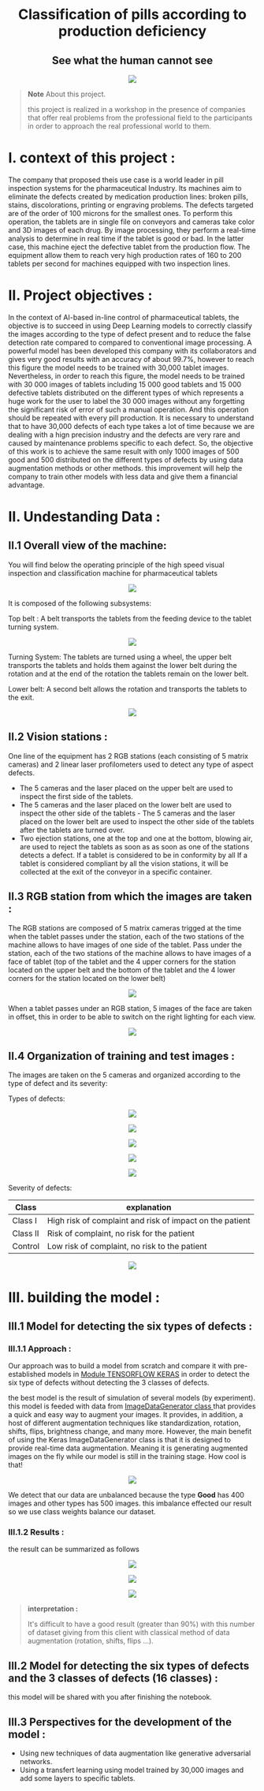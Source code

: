 <h1 align="center"> Classification of pills according to production deficiency</h1>
<h2 align="center">See what the human cannot see </h2>

<p align="center">
<img src ="https://github.com/BentarHamza/Pills_defected_detection/blob/main/Photo/Firstpicture.PNG">
</p>

> __Note__
> About this project.
>
> this project is realized in a workshop in the presence of companies that offer real problems from the professional field to the participants in order to approach the real professional world to them.

# I. context of this project :

  The company that proposed theis use case is a world leader in pill inspection systems for the pharmaceutical Industry. Its machines aim to eliminate the defects created by medication production lines: broken pills, stains, discolorations, printing or engraving problems. The defects targeted are of the order of 100 microns for the smallest ones. To perform this operation, the tablets are in single file on conveyors and cameras take color and 3D images of each drug. By image processing, they perform a real-time analysis to determine in real time if the tablet is good or bad. In the latter case, this machine eject the defective tablet from the production flow. The equipment allow them to reach very high production rates of 160 to 200 tablets per second for machines equipped with two inspection lines.

 # II. Project objectives :

  In the context of AI-based in-line control of pharmaceutical tablets, the objective is to succeed in using Deep Learning models to correctly classify the images according to the type of defect present and to reduce the false detection rate compared to compared to conventional image processing. 
A powerful model has been developed this company with its collaborators and gives very good results with an accuracy of about 99.7%, however to reach this figure the model needs to be trained with 30,000 tablet images. Nevertheless, in order to reach this figure, the model needs to be trained with 30 000 images of tablets
including 15 000 good tablets and 15 000 defective tablets distributed on the different types of which represents a huge work for the user to label the 30 000 images without any forgetting the significant risk of error of such a manual operation. And this operation should be repeated with every pill production. 
It is necessary to understand that to have 30,000 defects of each type takes a lot of time because we are dealing with a hign precision industry and the defects are very rare and caused by maintenance problems specific to each defect. 
So, the objective of this work is to achieve the same result with only 1000 images of 500 good and 500 distributed on the different types of defects by using data augmentation methods or other methods. this improvement will help the company to train other models with less data and give them a financial advantage. 

# II. Undestanding Data :

## II.1 Overall view of the machine:
You will find below the operating principle of the high speed visual inspection and classification machine for pharmaceutical tablets 

<p align="center">
<img src ="https://github.com/BentarHamza/Pills_defected_detection/blob/main/Photo/PrincipeFonctionnement.PNG">
</p>


It is composed of the following subsystems: 

Top belt : A belt transports the tablets from the feeding device to the tablet turning system. 

<p align="center">
<img src ="https://github.com/BentarHamza/Pills_defected_detection/blob/main/Photo/uperbelt.PNG">
</p>

Turning System: The tablets are turned using a wheel, the upper belt transports the tablets and holds them against the lower belt during the rotation and at the end of the rotation the tablets remain on the lower belt.

Lower belt: A second belt allows the rotation and transports the tablets to the exit. 

<p align="center">
<img src ="https://github.com/BentarHamza/Pills_defected_detection/blob/main/Photo/lowerbelt.PNG">
</p>

## II.2 Vision stations :

One line of the equipment has 2 RGB stations (each consisting of 5 matrix cameras) and 2 linear laser profilometers used to detect any type of aspect defects. 
- The 5 cameras and the laser placed on the upper belt are used to inspect the first side of the tablets.
- The 5 cameras and the laser placed on the lower belt are used to inspect the other side of the tablets - The 5 cameras and the laser placed on the lower belt are used to inspect the other side of the tablets after the tablets are turned over.
- Two ejection stations, one at the top and one at the bottom, blowing air, are used to reject the tablets as soon as as soon as one of the stations detects a defect. If a tablet is considered to be in conformity by all If a tablet is considered compliant by all the vision stations, it will be collected at the exit of the conveyor in a specific container.

## II.3 RGB station from which the images are taken :

The RGB stations are composed of 5 matrix cameras trigged at the time when the tablet passes under the station, each of the two stations of the machine allows to have images of one side of the tablet. Pass under the station, each of the two stations of the machine allows to have images of a face of tablet (top of the tablet and the 4 upper corners for the station located on the upper belt and the bottom of the tablet and the 4 lower corners for the station located on the lower belt)

<p align="center">
<img src ="https://github.com/BentarHamza/Pills_defected_detection/blob/main/Photo/PBG%20.PNG">
</p> 

When a tablet passes under an RGB station, 5 images of the face are taken in offset, this in order to be able to switch on the right lighting for each view. 

<p align="center">
<img src ="https://github.com/BentarHamza/Pills_defected_detection/blob/main/Photo/PBG%20.PNG">
</p> 

## II.4 Organization of training and test images  : 

The images are taken on the 5 cameras and organized according to the type of defect and its severity: 

Types of defects:

<p align="center">
<img src ="https://github.com/BentarHamza/Pills_defected_detection/blob/main/Photo/Coating_Defects.PNG">
</p> 
<p align="center">
<img src ="https://github.com/BentarHamza/Pills_defected_detection/blob/main/Photo/Edge_defects.PNG">
</p> 
<p align="center">
<img src ="https://github.com/BentarHamza/Pills_defected_detection/blob/main/Photo/chip_broken_coated.PNG">
</p> 
<p align="center">
<img src ="https://github.com/BentarHamza/Pills_defected_detection/blob/main/Photo/chip_broken_uncoated.PNG">
</p> 
<p align="center">
<img src ="https://github.com/BentarHamza/Pills_defected_detection/blob/main/Photo/logo_defects.PNG">
</p>
 

Severity of defects: 

Class  |  explanation |
--- | --- |
Class I | High risk of complaint and risk of impact on the patient |
Class II | Risk of complaint, no risk for the patient |
Control | Low risk of complaint, no risk to the patient |

<p align="center">
<img src ="https://github.com/BentarHamza/Pills_defected_detection/blob/main/Photo/class_defect.PNG">
</p>

# III. building the model :
## III.1 Model for detecting the six types of defects :
### III.1.1 Approach :
Our approach was to build a model from scratch and compare it with pre-established models in <a href="https://www.tensorflow.org/api_docs/python/tf/keras">Module TENSORFLOW KERAS</a> in order to detect the six type of defects without detecting the 3 classes of defects. 

the best model is the result of simulation of several models (by experiment). this model is feeded with data from <a href="https://www.analyticsvidhya.com/blog/2020/08/image-augmentation-on-the-fly-using-keras-imagedatagenerator/">ImageDataGenerator class </a> that provides a quick and easy way to augment your images. It provides, in addition,  a host of different augmentation techniques like standardization, rotation, shifts, flips, brightness change, and many more. 
However, the main benefit of using the Keras ImageDataGenerator class is that it is designed to provide real-time data augmentation. Meaning it is generating augmented images on the fly while our model is still in the training stage. How cool is that!

<p align="center">
<img src ="https://github.com/BentarHamza/Pills_defected_detection/blob/main/Photo/BestModel.PNG">
</p>

We detect that our data are unbalanced because the type **Good** has 400 images and other types has 500 images. this imbalance effected our result so we use class weights balance our dataset.

### III.1.2 Results :

the result can be summarized as follows 

<p align="center">
<img src ="https://github.com/BentarHamza/Pills_defected_detection/blob/main/Photo/accuracy.PNG">
</p>

<p align="center">
<img src ="https://github.com/BentarHamza/Pills_defected_detection/blob/main/Photo/loss.PNG">
</p>

<p align="center">
<img src ="https://github.com/BentarHamza/Pills_defected_detection/blob/main/Photo/confusionMatrix.PNG">
</p>

>__interpretation :__
>
>It's difficult to have a good result (greater than 90%) with this number of dataset giving from this client with classical method of data augmentation (rotation, shifts, flips ...).

## III.2 Model for detecting the six types of defects and the 3 classes of defects (16 classes) :
this model will be shared with you after finishing the notebook. 

## III.3 Perspectives for the development of the model :

- Using new techniques of data augmentation like generative adversarial networks.
- Using a transfert learning using model trained by 30,000 images and add some layers to specific tablets. 

